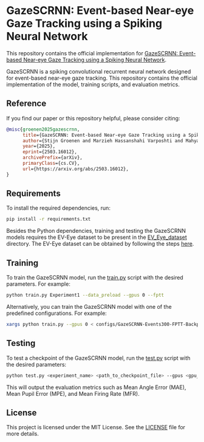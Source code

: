 # GazeSCRNN: Event-based Near-eye Gaze Tracking using a Spiking Neural Network

This repository contains the official implementation for [GazeSCRNN: Event-based Near-eye Gaze Tracking using a Spiking Neural Network](https://doi.org/10.48550/arXiv.2503.16012).

GazeSCRNN is a spiking convolutional recurrent neural network designed for event-based near-eye gaze tracking. This repository contains the official implementation of the model, training scripts, and evaluation metrics.

## Reference

If you find our paper or this repository helpful, please consider citing:

```bibtex
@misc{groenen2025gazescrnn,
      title={GazeSCRNN: Event-based Near-eye Gaze Tracking using a Spiking Neural Network},
      author={Stijn Groenen and Marzieh Hassanshahi Varposhti and Mahyar Shahsavari},
      year={2025},
      eprint={2503.16012},
      archivePrefix={arXiv},
      primaryClass={cs.CV},
      url={https://arxiv.org/abs/2503.16012},
}

```

## Requirements

To install the required dependencies, run:

```bash
pip install -r requirements.txt
```

Besides the Python dependencies, training and testing the GazeSCRNN models requires the EV-Eye dataset to be present in the [EV_Eye_dataset](EV_Eye_dataset) directory. The EV-Eye dataset can be obtained by following the steps [here](https://github.com/Ningreka/EV-Eye).

## Training

To train the GazeSCRNN model, run the [train.py](train.py) script with the desired parameters. For example:

```bash
python train.py Experiment1 --data_preload --gpus 0 --fptt
```

Alternatively, you can train the GazeSCRNN model with one of the predefined configurations. For example:

```bash
xargs python train.py --gpus 0 < configs/GazeSCRNN-Events300-FPTT-Backprop8.txt
```

## Testing

To test a checkpoint of the GazeSCRNN model, run the [test.py](test.py) script with the desired parameters:

```bash
python test.py <experiment_name> <path_to_checkpoint_file> --gpus <gpu_id>
```

This will output the evaluation metrics such as Mean Angle Error (MAE), Mean Pupil Error (MPE), and Mean Firing Rate (MFR).

## License

This project is licensed under the MIT License. See the [LICENSE](LICENSE) file for more details.
